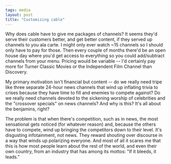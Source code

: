 ```yaml
---
tags: media
layout: post
title: "Customizing cable"
---
```




Why does cable have to give me packages of channels? It seems they'd serve their customers better, and get better content, if they served up channels to you ala carte. I might only ever watch ~15 channels so I should only have to pay for those. Then every couple of months there'd be an open house day where you'd get access to everything so you could add/subtract channels from your menu. Pricing would be variable -- I'd certainly pay more for Turner Classic Movies or the Independent Film Channel than Discovery.

<p>My primary motivation isn't financial but content -- do we really need tripe like three separate 24-hour news channels that wind up inflating trivia to crises because they have time to fill and enemies to compete against? Do we really need channels devoted to the sickening worship of celebrities and the "crossover specials" on news channels? And why is this? It's all about the benjamins, right?</p>

<p>The problem is that when there's competition, such as in news, the most sensational gets noticed (for whatever reason) and, because the others have to compete, wind up bringing the competitors down to their level. It's disgusting infotainment, not news. They reward shouting over discourse in a way that winds up polarizing everyone. And most of all it scares me that this is how most people learn about the rest of the world, and even their own country, from an industry that has among its mottos: "If it bleeds, it leads."</p>


